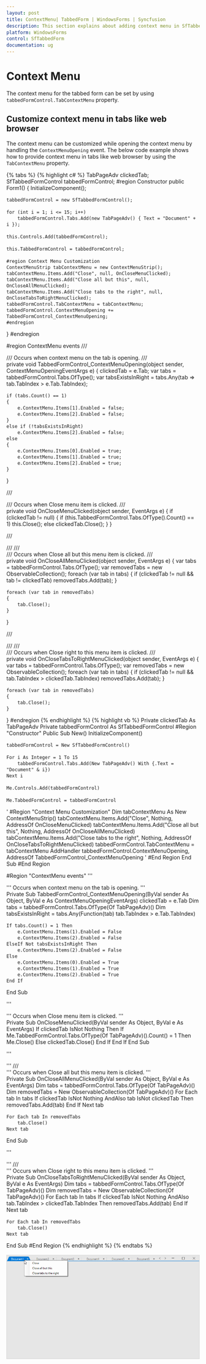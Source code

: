 ```yaml
---
layout: post
title: ContextMenu| TabbedForm | WindowsForms | Syncfusion
description: This section explains about adding context menu in SfTabbedForm.
platform: WindowsForms
control: SfTabbedForm
documentation: ug
---
```


# Context Menu

The context menu for the tabbed form can be set by using `tabbedFormControl.TabContextMenu` property.

## Customize context menu in tabs like web browser

The context menu can be customized while opening the context menu by handling the `ContextMenuOpening` event. The below code example shows how to provide context menu in tabs like web browser by using the `TabContextMenu` property.

{% tabs %}
{% highlight c# %}
TabPageAdv clickedTab;
SfTabbedFormControl tabbedFormControl;
#region Constructor
public Form1()
{
    InitializeComponent();

    tabbedFormControl = new SfTabbedFormControl();

    for (int i = 1; i <= 15; i++)
        tabbedFormControl.Tabs.Add(new TabPageAdv() { Text = "Document" + i });

    this.Controls.Add(tabbedFormControl);

    this.TabbedFormControl = tabbedFormControl;

    #region Context Menu Customization
    ContextMenuStrip tabContextMenu = new ContextMenuStrip();
    tabContextMenu.Items.Add("Close", null, OnCloseMenuClicked);
    tabContextMenu.Items.Add("Close all but this", null, OnCloseAllMenuClicked);
    tabContextMenu.Items.Add("Close tabs to the right", null, OnCloseTabsToRightMenuClicked);
    tabbedFormControl.TabContextMenu = tabContextMenu;
    tabbedFormControl.ContextMenuOpening += TabbedFormControl_ContextMenuOpening;
    #endregion
}
#endregion

#region ContextMenu events
/// <summary>
/// Occurs when context menu on the tab is opening.
/// </summary>
private void TabbedFormControl_ContextMenuOpening(object sender, ContextMenuOpeningEventArgs e)
{
    clickedTab = e.Tab;
    var tabs = tabbedFormControl.Tabs.OfType<TabPageAdv>();
    var tabsExistsInRight = tabs.Any(tab => tab.TabIndex > e.Tab.TabIndex);

    if (tabs.Count() == 1)
    {
        e.ContextMenu.Items[1].Enabled = false;
        e.ContextMenu.Items[2].Enabled = false;
    }
    else if (!tabsExistsInRight)
        e.ContextMenu.Items[2].Enabled = false;
    else
    {
        e.ContextMenu.Items[0].Enabled = true;
        e.ContextMenu.Items[1].Enabled = true;
        e.ContextMenu.Items[2].Enabled = true;
    }
}

/// <summary>
/// Occurs when Close menu item is clicked.
/// </summary>
private void OnCloseMenuClicked(object sender, EventArgs e)
{
    if (clickedTab != null)
    {
        if (this.TabbedFormControl.Tabs.OfType<TabPageAdv>().Count() == 1)
            this.Close();
        else
            clickedTab.Close();
    }
}

/// <summary>
/// /// <summary>
/// Occurs when Close all but this menu item is clicked.
/// </summary>
private void OnCloseAllMenuClicked(object sender, EventArgs e)
{
    var tabs = tabbedFormControl.Tabs.OfType<TabPageAdv>();
    var removedTabs = new ObservableCollection<TabPageAdv>();
    foreach (var tab in tabs)
    {
        if (clickedTab != null && tab != clickedTab)
            removedTabs.Add(tab);
    }

    foreach (var tab in removedTabs)
    {
        tab.Close();
    }
}

/// <summary>
/// /// <summary>
/// Occurs when Close right to this menu item is clicked.
/// </summary>
private void OnCloseTabsToRightMenuClicked(object sender, EventArgs e)
{
    var tabs = tabbedFormControl.Tabs.OfType<TabPageAdv>();
    var removedTabs = new ObservableCollection<TabPageAdv>();
    foreach (var tab in tabs)
    {
        if (clickedTab != null && tab.TabIndex > clickedTab.TabIndex)
            removedTabs.Add(tab);
    }

    foreach (var tab in removedTabs)
    {
        tab.Close();
    }
}
#endregion
{% endhighlight %}
{% highlight vb %}
Private clickedTab As TabPageAdv
Private tabbedFormControl As SfTabbedFormControl
#Region "Constructor"
Public Sub New()
	InitializeComponent()

	tabbedFormControl = New SfTabbedFormControl()

	For i As Integer = 1 To 15
		tabbedFormControl.Tabs.Add(New TabPageAdv() With {.Text = "Document" & i})
	Next i

	Me.Controls.Add(tabbedFormControl)

	Me.TabbedFormControl = tabbedFormControl

'	#Region "Context Menu Customization"
	Dim tabContextMenu As New ContextMenuStrip()
	tabContextMenu.Items.Add("Close", Nothing, AddressOf OnCloseMenuClicked)
	tabContextMenu.Items.Add("Close all but this", Nothing, AddressOf OnCloseAllMenuClicked)
	tabContextMenu.Items.Add("Close tabs to the right", Nothing, AddressOf OnCloseTabsToRightMenuClicked)
	tabbedFormControl.TabContextMenu = tabContextMenu
	AddHandler tabbedFormControl.ContextMenuOpening, AddressOf TabbedFormControl_ContextMenuOpening
'	#End Region
End Sub
#End Region

#Region "ContextMenu events"
''' <summary>
''' Occurs when context menu on the tab is opening.
''' </summary>
Private Sub TabbedFormControl_ContextMenuOpening(ByVal sender As Object, ByVal e As ContextMenuOpeningEventArgs)
	clickedTab = e.Tab
	Dim tabs = tabbedFormControl.Tabs.OfType(Of TabPageAdv)()
	Dim tabsExistsInRight = tabs.Any(Function(tab) tab.TabIndex > e.Tab.TabIndex)

	If tabs.Count() = 1 Then
		e.ContextMenu.Items(1).Enabled = False
		e.ContextMenu.Items(2).Enabled = False
	ElseIf Not tabsExistsInRight Then
		e.ContextMenu.Items(2).Enabled = False
	Else
		e.ContextMenu.Items(0).Enabled = True
		e.ContextMenu.Items(1).Enabled = True
		e.ContextMenu.Items(2).Enabled = True
	End If
End Sub

''' <summary>
''' Occurs when Close menu item is clicked.
''' </summary>
Private Sub OnCloseMenuClicked(ByVal sender As Object, ByVal e As EventArgs)
	If clickedTab IsNot Nothing Then
		If Me.TabbedFormControl.Tabs.OfType(Of TabPageAdv)().Count() = 1 Then
			Me.Close()
		Else
			clickedTab.Close()
		End If
	End If
End Sub

''' <summary>
''' /// <summary>
''' Occurs when Close all but this menu item is clicked.
''' </summary>
Private Sub OnCloseAllMenuClicked(ByVal sender As Object, ByVal e As EventArgs)
	Dim tabs = tabbedFormControl.Tabs.OfType(Of TabPageAdv)()
	Dim removedTabs = New ObservableCollection(Of TabPageAdv)()
	For Each tab In tabs
		If clickedTab IsNot Nothing AndAlso tab IsNot clickedTab Then
			removedTabs.Add(tab)
		End If
	Next tab

	For Each tab In removedTabs
		tab.Close()
	Next tab
End Sub

''' <summary>
''' /// <summary>
''' Occurs when Close right to this menu item is clicked.
''' </summary>
Private Sub OnCloseTabsToRightMenuClicked(ByVal sender As Object, ByVal e As EventArgs)
	Dim tabs = tabbedFormControl.Tabs.OfType(Of TabPageAdv)()
	Dim removedTabs = New ObservableCollection(Of TabPageAdv)()
	For Each tab In tabs
		If clickedTab IsNot Nothing AndAlso tab.TabIndex > clickedTab.TabIndex Then
			removedTabs.Add(tab)
		End If
	Next tab

	For Each tab In removedTabs
		tab.Close()
	Next tab
End Sub
#End Region
{% endhighlight %}
{% endtabs %}

![tabbed form](ContextMenu_Images/ContextMenu_Images_img1.png)